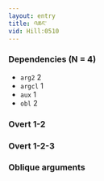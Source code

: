 ```yaml
---
layout: entry
title: འཆང་
vid: Hill:0510
---
```

### Dependencies (N = 4)
* `arg2` 2
* `argcl` 1
* `aux` 1
* `obl` 2


### Overt 1-2


### Overt 1-2-3


### Oblique arguments

